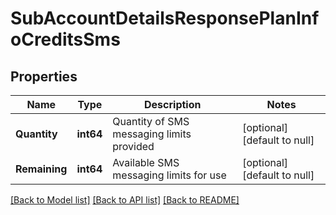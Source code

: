 # SubAccountDetailsResponsePlanInfoCreditsSms

## Properties
Name | Type | Description | Notes
------------ | ------------- | ------------- | -------------
**Quantity** | **int64** | Quantity of SMS messaging limits provided | [optional] [default to null]
**Remaining** | **int64** | Available SMS messaging limits for use | [optional] [default to null]

[[Back to Model list]](../README.md#documentation-for-models) [[Back to API list]](../README.md#documentation-for-api-endpoints) [[Back to README]](../README.md)


